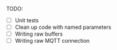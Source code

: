 TODO:
 - [ ] Unit tests
 - [ ] Clean up code with named parameters
 - [ ] Writing raw buffers
 - [ ] Writing raw MQTT connection
